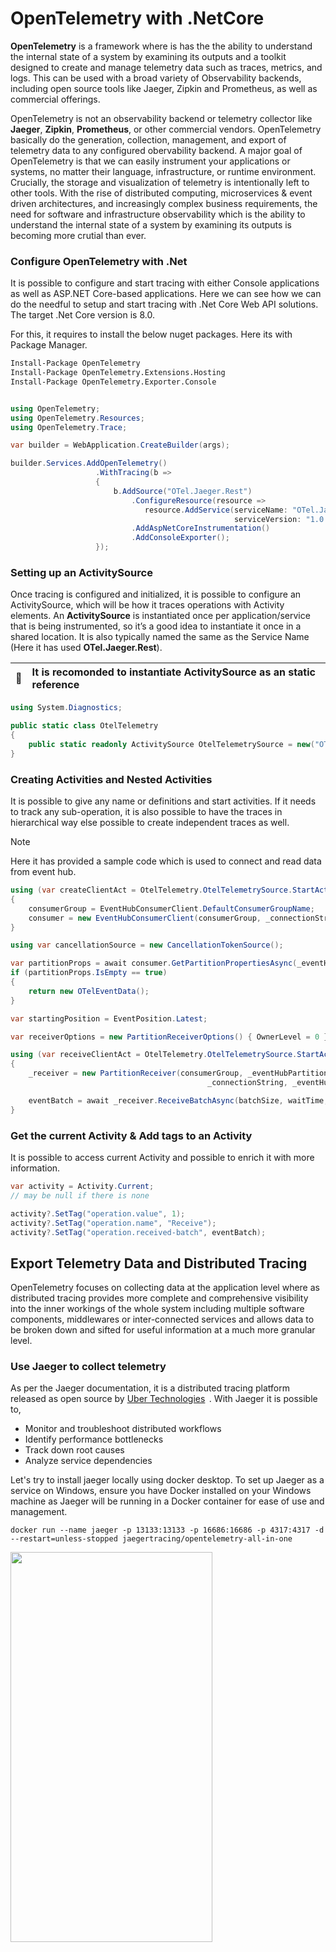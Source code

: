 # OpenTelemetry with .NetCore

**OpenTelemetry** is a framework where is has the the ability to understand the internal state of a system by examining its outputs and a toolkit designed to create and manage telemetry data such as traces, metrics, and logs. This can be used with a broad variety of Observability backends, including open source tools like Jaeger, Zipkin and Prometheus, as well as commercial offerings.

OpenTelemetry is not an observability backend or telemetry collector like **Jaeger**, **Zipkin**, **Prometheus**, or other commercial vendors. OpenTelemetry basically do the generation, collection, management, and export of telemetry data to any configured obervability backend. A major goal of OpenTelemetry is that we can easily instrument your applications or systems, no matter their language, infrastructure, or runtime environment. Crucially, the storage and visualization of telemetry is intentionally left to other tools. With the rise of distributed computing, microservices & event driven architectures, and increasingly complex business requirements, the need for software and infrastructure observability which is the ability to understand the internal state of a system by examining its outputs is becoming more crutial than ever.

### Configure OpenTelemetry with .Net

It is possible to configure and start tracing with either Console applications as well as ASP.NET Core-based applications. Here we can see how we can do the needful to setup and start tracing with .Net Core Web API solutions. The target .Net Core version is 8.0.

For this, it requires to install the below nuget packages. Here its with Package Manager.
```html
Install-Package OpenTelemetry
Install-Package OpenTelemetry.Extensions.Hosting
Install-Package OpenTelemetry.Exporter.Console
```


```csharp

using OpenTelemetry;
using OpenTelemetry.Resources;
using OpenTelemetry.Trace;

var builder = WebApplication.CreateBuilder(args);

builder.Services.AddOpenTelemetry()
                   .WithTracing(b =>
                   {
                       b.AddSource("OTel.Jaeger.Rest")
                           .ConfigureResource(resource =>
                              resource.AddService(serviceName: "OTel.Jaeger.Rest",
                                                  serviceVersion: "1.0.0.0"))
                           .AddAspNetCoreInstrumentation()
                           .AddConsoleExporter();
                   });
```

### Setting up an ActivitySource

Once tracing is configured and initialized, it is possible to configure an ActivitySource, which will be how it traces operations with Activity elements.
An **ActivitySource** is instantiated once per application/service that is being instrumented, so it’s a good idea to instantiate it once in a shared location. It is also typically named the same as the Service Name (Here it has used **OTel.Jaeger.Rest**).

| :memo:        | It is recomonded to instantiate ActivitySource as an static reference   |
|---------------|:---------------------------------------------|

```csharp
using System.Diagnostics;

public static class OtelTelemetry
{
    public static readonly ActivitySource OtelTelemetrySource = new("OTel.Jaeger.Rest");
}
```

### Creating Activities and Nested Activities

It is possible to give any name or definitions and start activities. If it needs to track any sub-operation, it is also possible to have the traces in hierarchical way else possible to create independent traces as well. 

> [!NOTE]  
> Here it has provided a sample code which is used to connect and read data from event hub.

```csharp
using (var createClientAct = OtelTelemetry.OtelTelemetrySource.StartActivity("Create EventHub Consumer Client"))
{
    consumerGroup = EventHubConsumerClient.DefaultConsumerGroupName;
    consumer = new EventHubConsumerClient(consumerGroup, _connectionString, _eventHubName);
}

using var cancellationSource = new CancellationTokenSource();

var partitionProps = await consumer.GetPartitionPropertiesAsync(_eventHubPartition);
if (partitionProps.IsEmpty == true)
{
    return new OTelEventData();
}

var startingPosition = EventPosition.Latest;

var receiverOptions = new PartitionReceiverOptions() { OwnerLevel = 0 }; // This is to forcibly own the connection

using (var receiveClientAct = OtelTelemetry.OtelTelemetrySource.StartActivity("Receive with EventHub Consumer Client"))
{
    _receiver = new PartitionReceiver(consumerGroup, _eventHubPartition, startingPosition,
                                            _connectionString, _eventHubName, receiverOptions);

    eventBatch = await _receiver.ReceiveBatchAsync(batchSize, waitTime, cancellationSource.Token);
}
```

### Get the current Activity & Add tags to an Activity

It is possible to access current Activity and possible to enrich it with more information.

```csharp
var activity = Activity.Current;
// may be null if there is none

activity?.SetTag("operation.value", 1);
activity?.SetTag("operation.name", "Receive");
activity?.SetTag("operation.received-batch", eventBatch);
```

## Export Telemetry Data and Distributed Tracing

OpenTelemetry focuses on collecting data at the application level where as distributed tracing provides more complete and comprehensive visibility into the inner workings of the whole system including multiple software components, middlewares or inter-connected services and allows data to be broken down and sifted for useful information at a much more granular level.

### Use Jaeger to collect telemetry

As per the Jaeger documentation, it is a distributed tracing platform released as open source by [Uber Technologies](https://uber.github.io/#/)  . With Jaeger it is possible to,
- Monitor and troubleshoot distributed workflows
- Identify performance bottlenecks
- Track down root causes
- Analyze service dependencies


Let's try to install jaeger locally using docker desktop. To set up Jaeger as a service on Windows, ensure you have Docker installed on your Windows machine as Jaeger will be running in a Docker container for ease of use and management.

```docker
docker run --name jaeger -p 13133:13133 -p 16686:16686 -p 4317:4317 -d --restart=unless-stopped jaegertracing/opentelemetry-all-in-one
```

<img src="https://github.com/erangasandaruwan/.NetCoreOpenTelemetry/assets/25504137/1c65cbd0-1fdc-49af-917d-5592d014e0ba"  width="80%" height="40%">

> [!NOTE]  
> It is required to allocate at least 4GB of memory to Docker. Jaeger components, especially when running the full stack, can be memory-intensive. Further, that the necessary ports must kept open. Jaeger by default uses ports such as **6831/udp** for agent communication, **16686** for the web UI, and **14268** for collectors. Further 4317 can be used to send the telemetry data.

<img src="https://github.com/erangasandaruwan/.NetCoreOpenTelemetry/assets/25504137/a5c49e1b-d48d-4c46-8a6c-d2ad1c102baa"  width="100%" height="50%">


Configure .Net Core application to export OpenTelemetry to jeagger.

```csharp
services.AddOpenTelemetry()
       .WithTracing(b =>
       {
           b.AddSource("OTel.Jaeger.Rest")
             .ConfigureResource(resource => resource.AddService(serviceName: "OTel.Jaeger.Rest", serviceVersion: "1.0.0.0"))
             .AddAspNetCoreInstrumentation()
             .AddConsoleExporter()
             .AddOtlpExporter(e => { e.Endpoint = new Uri("http://localhost:4317"); });
       });
```


After invoking an API with the activities defined as in previous example, the traces will appear like this in the jaeger dashboard.

<img src="https://github.com/erangasandaruwan/.NetCoreOpenTelemetry/assets/25504137/890cc603-87a8-44a0-b453-d8a2af6fdeee"  width="100%" height="40%">

<img src="https://github.com/erangasandaruwan/.NetCoreOpenTelemetry/assets/25504137/b465c0db-e885-44ca-879b-042495f1ae4e"  width="100%" height="50%">

<img src="https://github.com/erangasandaruwan/.NetCoreOpenTelemetry/assets/25504137/f3b23ee6-2637-42c8-9df2-ada2e5c487f0"  width="100%" height="40%">

### Use Zipkin to collect telemetry


References 
- https://opentelemetry.io/docs/languages/net/instrumentation/
- https://www.jaegertracing.io/
- https://www.uber.com/en-SG/blog/distributed-tracing/
- https://zipkin.io/
